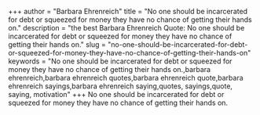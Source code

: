 +++
author = "Barbara Ehrenreich"
title = "No one should be incarcerated for debt or squeezed for money they have no chance of getting their hands on."
description = "the best Barbara Ehrenreich Quote: No one should be incarcerated for debt or squeezed for money they have no chance of getting their hands on."
slug = "no-one-should-be-incarcerated-for-debt-or-squeezed-for-money-they-have-no-chance-of-getting-their-hands-on"
keywords = "No one should be incarcerated for debt or squeezed for money they have no chance of getting their hands on.,barbara ehrenreich,barbara ehrenreich quotes,barbara ehrenreich quote,barbara ehrenreich sayings,barbara ehrenreich saying,quotes, sayings,quote, saying, motivation"
+++
No one should be incarcerated for debt or squeezed for money they have no chance of getting their hands on.
